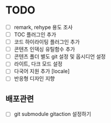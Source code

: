 # TODO

- [ ] remark, rehype 용도 조사
- [ ] TOC 플러그인 추가
- [ ] 코드 하이라이팅 플러그인 추가
- [ ] 콘텐츠 인덱싱 유틸함수 추가
- [ ] 콘텐츠 폴더 별도 git 설정 및 옵시디언 설정
- [ ] 라이트, 다크 모드 설정
- [ ] 다국어 지원 추가 [locale]
- [ ] 반응형 디자인 지향

## 배포관련
- [ ] git submodule gitaction 설정하기
